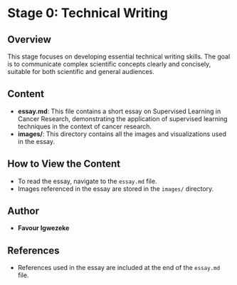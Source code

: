 # Stage 0: Technical Writing

## Overview
This stage focuses on developing essential technical writing skills. The goal is to communicate complex scientific concepts clearly and concisely, suitable for both scientific and general audiences.

## Content

- **essay.md**: This file contains a short essay on Supervised Learning in Cancer Research, demonstrating the application of supervised learning techniques in the context of cancer research.
- **images/**: This directory contains all the images and visualizations used in the essay.

## How to View the Content

- To read the essay, navigate to the `essay.md` file.
- Images referenced in the essay are stored in the `images/` directory.

## Author
- **Favour Igwezeke**

## References
- References used in the essay are included at the end of the `essay.md` file.
